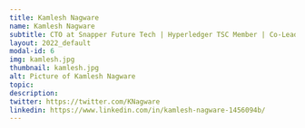 ```yaml
---
title: Kamlesh Nagware
name: Kamlesh Nagware
subtitle: CTO at Snapper Future Tech | Hyperledger TSC Member | Co-Lead Hyperledger India | Co-Chair IEEE Blockchain
layout: 2022_default
modal-id: 6
img: kamlesh.jpg
thumbnail: kamlesh.jpg
alt: Picture of Kamlesh Nagware
topic: 
description: 
twitter: https://twitter.com/KNagware
linkedin: https://www.linkedin.com/in/kamlesh-nagware-1456094b/
---
```

